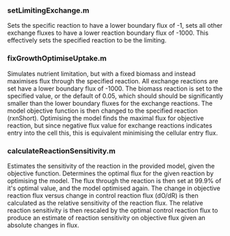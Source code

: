 ### setLimitingExchange.m

Sets the specific reaction to have a lower boundary flux of -1, sets all other exchange fluxes to have a lower reaction boundary flux of -1000. This effectively sets the specified reaction to be the limiting.

### fixGrowthOptimiseUptake.m

Simulates nutrient limitation, but with a fixed biomass and instead maximises flux through the specified reaction. All exchange reactions are set have a lower boundary flux of -1000. The biomass reaction is set to the specified value, or the default of 0.05, which should should be significantly smaller than the lower boundary fluxes for the exchange reactions. The model objective function is then changed to the specified reaction (rxnShort). Optimising the model finds the maximal flux for objective reaction, but since negative flux value for exchange reactions indicates entry into the cell this, this is equivalent minimising the cellular entry flux.

### calculateReactionSensitivity.m

Estimates the sensitivity of the reaction in the provided model, given the objective function. Determines the optimal flux for the given reaction by optimising the model. The flux through the reaction is then set at 99.9% of it's optimal value, and the model optimised again. The change in objective reaction flux versus change in control reaction flux (dO/dR) is then calculated as the relative sensitivity of the reaction flux. The relative reaction sensitivity is then rescaled by the optimal control reaction flux to produce an estimate of reaction sensitivity on objective flux given an absolute changes in flux. 
